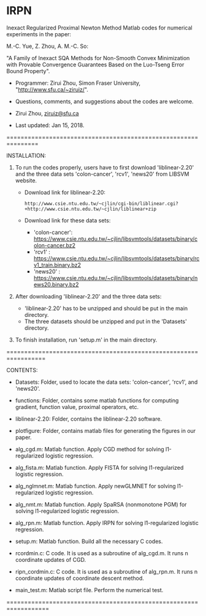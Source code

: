 # IRPN
Inexact Regularized Proximal Newton Method
Matlab codes for numerical experiments in the paper:


M.-C. Yue, Z. Zhou, A. M.-C. So:

"A Family of Inexact SQA Methods for Non-Smooth Convex Minimization with Provable Convergence Guarantees Based on the Luo-Tseng Error Bound Property".


- Programmer: Zirui Zhou, Simon Fraser University, "http://www.sfu.ca/~ziruiz/".

- Questions, comments, and suggestions about the codes are welcome. 

- Zirui Zhou,  ziruiz@sfu.ca


- Last updated: Jan 15, 2018.


===============================================================

INSTALLATION:


1. To run the codes properly, users have to first download 'liblinear-2.20' and the three data sets 'colon-cancer', 'rcv1', 'news20' from LIBSVM website.

    - Download link for liblinear-2.20: 
		
          http://www.csie.ntu.edu.tw/~cjlin/cgi-bin/liblinear.cgi?+http://www.csie.ntu.edu.tw/~cjlin/liblinear+zip

    - Download link for these data sets:
        - 'colon-cancer': https://www.csie.ntu.edu.tw/~cjlin/libsvmtools/datasets/binary/colon-cancer.bz2
        - 'rcv1'        : https://www.csie.ntu.edu.tw/~cjlin/libsvmtools/datasets/binary/rcv1_train.binary.bz2
        - 'news20'      : https://www.csie.ntu.edu.tw/~cjlin/libsvmtools/datasets/binary/news20.binary.bz2


2. After downloading 'liblinear-2.20' and the three data sets:
    - 'liblinear-2.20' has to be unzipped and should be put in the main directory.
    - The three datasets should be unzipped and put in the 'Datasets' directory.


3. To finish installation, run 'setup.m' in the main directory.



=================================================================

CONTENTS:



- Datasets: Folder, used to locate the data sets: 'colon-cancer', 'rcv1', and 'news20'.


- functions: Folder, contains some matlab functions for computing gradient, function value, proximal operators, etc.


- liblinear-2.20: Folder, contains the liblinear-2.20 software. 


- plotfigure: Folder, contains matlab files for generating the figures in our paper.


- alg_cgd.m: Matlab function. 	Apply CGD method for solving l1-regularized logistic regression.


- alg_fista.m: Matlab function. 	Apply FISTA for solving l1-regularized logistic regression.


- alg_nglmnet.m: Matlab function. 	Apply newGLMNET for solving l1-regularized logistic regression.
	

- alg_nmt.m: Matlab function. 	Apply SpaRSA (nonmonotone PGM) for solving l1-regularized logistic regression.


- alg_rpn.m: Matlab function. 	Apply IRPN for solving l1-regularized logistic regression.


- setup.m: Matlab function. 	Build all the necessary C codes.


- rcordmin.c: C code. 		It is used as a subroutine of alg_cgd.m. It runs n coordinate updates of CGD.


- ripn_cordmin.c: C code. 		It is used as a subroutine of alg_rpn.m. It runs n coordinate updates of coordinate descent method.


- main_test.m: Matlab script file. 	Perform the numerical test.


==================================================================


